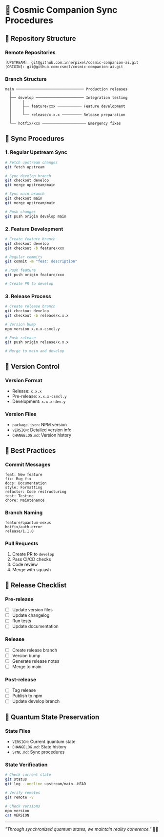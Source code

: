 # 🌌 Cosmic Companion Sync Procedures

## 🔄 Repository Structure

### Remote Repositories
```space
[UPSTREAM]: git@github.com:innerpixel/cosmic-companion-ai.git
[ORIGIN]: git@github.com:csmcl/cosmic-companion-ai.git
```

### Branch Structure
```space
main ─────────────────────────────── Production releases
  │
  ├── develop ────────────────────── Integration testing
  │     │
  │     ├── feature/xxx ─────────── Feature development
  │     │
  │     └── release/x.x.x ───────── Release preparation
  │
  └── hotfix/xxx ──────────────────── Emergency fixes
```

## 📡 Sync Procedures

### 1. Regular Upstream Sync
```bash
# Fetch upstream changes
git fetch upstream

# Sync develop branch
git checkout develop
git merge upstream/main

# Sync main branch
git checkout main
git merge upstream/main

# Push changes
git push origin develop main
```

### 2. Feature Development
```bash
# Create feature branch
git checkout develop
git checkout -b feature/xxx

# Regular commits
git commit -m "feat: description"

# Push feature
git push origin feature/xxx

# Create PR to develop
```

### 3. Release Process
```bash
# Create release branch
git checkout develop
git checkout -b release/x.x.x

# Version bump
npm version x.x.x-csmcl.y

# Push release
git push origin release/x.x.x

# Merge to main and develop
```

## 🎯 Version Control

### Version Format
- Release: `x.x.x`
- Pre-release: `x.x.x-csmcl.y`
- Development: `x.x.x-dev.y`

### Version Files
- `package.json`: NPM version
- `VERSION`: Detailed version info
- `CHANGELOG.md`: Version history

## 🌟 Best Practices

### Commit Messages
```space
feat: New feature
fix: Bug fix
docs: Documentation
style: Formatting
refactor: Code restructuring
test: Testing
chore: Maintenance
```

### Branch Naming
```space
feature/quantum-nexus
hotfix/auth-error
release/1.1.0
```

### Pull Requests
1. Create PR to `develop`
2. Pass CI/CD checks
3. Code review
4. Merge with squash

## 🚀 Release Checklist

### Pre-release
- [ ] Update version files
- [ ] Update changelog
- [ ] Run tests
- [ ] Update documentation

### Release
- [ ] Create release branch
- [ ] Version bump
- [ ] Generate release notes
- [ ] Merge to main

### Post-release
- [ ] Tag release
- [ ] Publish to npm
- [ ] Update develop branch

## 🔮 Quantum State Preservation

### State Files
- `VERSION`: Current quantum state
- `CHANGELOG.md`: State history
- `SYNC.md`: Sync procedures

### State Verification
```bash
# Check current state
git status
git log --oneline upstream/main..HEAD

# Verify remotes
git remote -v

# Check versions
npm version
cat VERSION
```

---

*"Through synchronized quantum states, we maintain reality coherence."* 🌌✨
